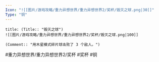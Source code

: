 ```yaml
---
Icon: "![[图片/游戏攻略/重力异想世界/重力异想世界2/奖杯/毁灭之球.png|30]]"
Type: "铜"
---
```

```ad-common-bronze-trophy
title: (Title:: "毁灭之球")
![[图片/游戏攻略/重力异想世界/重力异想世界2/奖杯/毁灭之球.png|100]]

(Comment:: "用木星模式碎片球击败了 3 个敌人。")
```

#重力异想世界/重力异想世界2/奖杯 #奖杯 #铜
